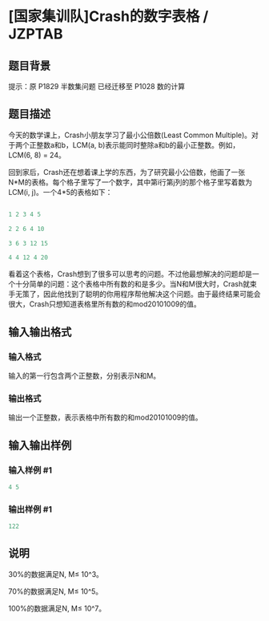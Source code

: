 # [国家集训队]Crash的数字表格 / JZPTAB

## 题目背景

提示：原 P1829 半数集问题 已经迁移至 P1028 数的计算

## 题目描述

今天的数学课上，Crash小朋友学习了最小公倍数(Least Common Multiple)。对于两个正整数a和b，LCM(a, b)表示能同时整除a和b的最小正整数。例如，LCM(6, 8) = 24。

回到家后，Crash还在想着课上学的东西，为了研究最小公倍数，他画了一张N\*M的表格。每个格子里写了一个数字，其中第i行第j列的那个格子里写着数为LCM(i, j)。一个4\*5的表格如下：

```cpp

1 2 3 4 5

2 2 6 4 10

3 6 3 12 15

4 4 12 4 20

```

看着这个表格，Crash想到了很多可以思考的问题。不过他最想解决的问题却是一个十分简单的问题：这个表格中所有数的和是多少。当N和M很大时，Crash就束手无策了，因此他找到了聪明的你用程序帮他解决这个问题。由于最终结果可能会很大，Crash只想知道表格里所有数的和mod20101009的值。

## 输入输出格式

### 输入格式

输入的第一行包含两个正整数，分别表示N和M。

### 输出格式

输出一个正整数，表示表格中所有数的和mod20101009的值。

## 输入输出样例

### 输入样例 #1

```cpp
4 5
```


### 输出样例 #1

```cpp
122
```


## 说明

30%的数据满足N, M≤ 10^3。

70%的数据满足N, M≤ 10^5。

100%的数据满足N, M≤ 10^7。

